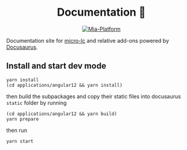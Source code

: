 <h1 align="center">
  Documentation 📖  
</h1>

<p align="center">
    <a href="https://mia-platform.eu/?utm_source=referral&utm_medium=github&utm_campaign=micro-lc"><img src="https://img.shields.io/badge/Supported%20by-Mia--Platform-green?style=for-the-badge&link=https://mia-platform.eu/&color=DE0D92&labelColor=214147" alt="Mia-Platform" /></a>
</p>

Documentation site for [micro-lc](https://github.com/micro-lc/micro-lc) and relative add-ons powered by
[Docusaurus](https://github.com/facebook/docusaurus).

## Install and start dev mode

```shell
yarn install
(cd applications/angular12 && yarn install)
```

then build the subpackages and copy their static files into docusaurus `static` folder by running

```shell
(cd applications/angular12 && yarn build)
yarn prepare
```

then run

```shell
yarn start
```
